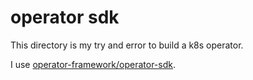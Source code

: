 # operator sdk

This directory is my try and error to build a k8s operator.

I use [operator-framework/operator-sdk](https://github.com/operator-framework/operator-sdk).
